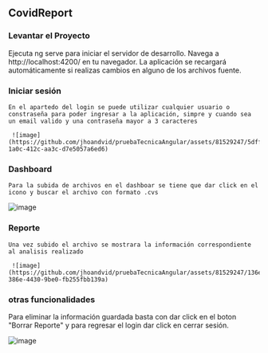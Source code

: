 
## CovidReport

### Levantar el Proyecto
Ejecuta ng serve para iniciar el servidor de desarrollo. Navega a http://localhost:4200/ en tu navegador. La aplicación se recargará automáticamente si realizas cambios en alguno de los archivos fuente.

### Iniciar sesión
```En el apartedo del login se puede utilizar cualquier usuario o constraseña para poder ingresar a la aplicación, simpre y cuando sea un email valido y una contraseña mayor a 3 caracteres```

     ![image](https://github.com/jhoandvid/pruebaTecnicaAngular/assets/81529247/5dffbeab-1a0c-412c-aa3c-d7e5057a6ed6)

### Dashboard
   ```Para la subida de archivos en el dashboar se tiene que dar click en el icono y buscar el archivo con formato .cvs```
   
  ![image](https://github.com/jhoandvid/pruebaTecnicaAngular/assets/81529247/abe5d2df-8201-4948-9784-814e73245b42)

### Reporte
```Una vez subido el archivo se mostrara la información correspondiente al analisis realizado```

     ![image](https://github.com/jhoandvid/pruebaTecnicaAngular/assets/81529247/136e2bd7-386e-4430-9be0-fb255fbb139a)

### otras funcionalidades
Para eliminar la información guardada basta con dar click en el boton "Borrar Reporte" y para regresar el login dar click en cerrar sesión.

![image](https://github.com/jhoandvid/pruebaTecnicaAngular/assets/81529247/104ed9b1-3949-4e72-bef9-31b7896f40a0)


   


